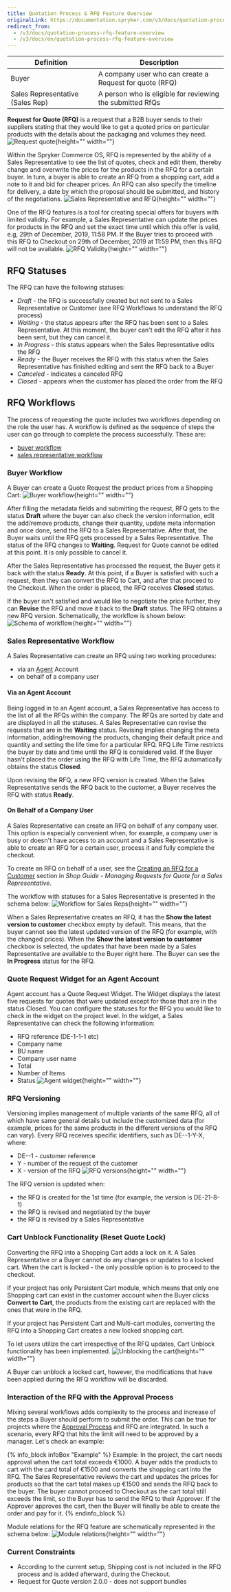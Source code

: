 ```yaml
---
title: Quotation Process & RFQ Feature Overview
originalLink: https://documentation.spryker.com/v3/docs/quotation-process-rfq-feature-overview
redirect_from:
  - /v3/docs/quotation-process-rfq-feature-overview
  - /v3/docs/en/quotation-process-rfq-feature-overview
---
```


<section contenteditable="false" class="infoBox"><div class="content">

| Definition | Description |
| --- | --- |
|Buyer  |A company user who can create a Request for quote (RFQ)  |
|Sales Representative (Sales Rep)  | A person who is eligible for reviewing the submitted RfQs |
</div></section>

**Request for Quote (RFQ)** is a request that a B2B buyer sends to their suppliers stating that they would like to get a quoted price on particular products with the details about the packaging and volumes they need. 
![Request quote](https://spryker.s3.eu-central-1.amazonaws.com/docs/Features/Workflow+&+Process+Management/Quotation+process+and+RFQ/Quotation+Process+&+RFQ+Feature+Overview/request-quote.png){height="" width=""}

Within the Spryker Commerce OS, RFQ is represented by the ability of a Sales Representative to see the list of quotes, check and edit them, thereby change and overwrite the prices for the products in the RFQ for a certain buyer. In turn, a buyer is able to create an RFQ from a shopping cart, add a note to it and bid for cheaper prices. An RFQ can also specify the timeline for delivery, a date by which the proposal should be submitted, and history of the negotiations.
![Sales Representative and RFQ](https://spryker.s3.eu-central-1.amazonaws.com/docs/Features/Workflow+&+Process+Management/Quotation+process+and+RFQ/Quotation+Process+&+RFQ+Feature+Overview/sales-rep-rfq.png){height="" width=""}

One of the RFQ features is a tool for creating special offers for buyers with limited validity. For example, a Sales Representative can update the prices for products in the RFQ and set the exact time until which this offer is valid, e.g, 29th of December, 2019, 11:58 PM. If the Buyer tries to proceed with this RFQ to Checkout on 29th of December, 2019 at 11:59 PM, then this RFQ will not be available.
![RFQ Validity](https://spryker.s3.eu-central-1.amazonaws.com/docs/Features/Workflow+&+Process+Management/Quotation+process+and+RFQ/Quotation+Process+&+RFQ+Feature+Overview/valid-till.png){height="" width=""}

## RFQ Statuses
The RFQ can have the following statuses:

* _Draft_ - the RFQ is successfully created but not sent to a Sales Representative or Customer (see RFQ Workflows to understand the RFQ process)
* _Waiting_ - the status appears after the RFQ has been sent to a Sales Representative. At this moment, the buyer can't edit the RFQ after it has been sent, but they can cancel it. 
* _In Progress_ - this status appears when the Sales Representative edits the RFQ
* _Ready_ - the Buyer receives the RFQ with this status when the Sales Representative has finished editing and sent the RFQ back to a Buyer
* _Canceled_ - indicates a canceled RFQ
* _Closed_ - appears when the customer has placed the order from the RFQ

## RFQ Workflows
The process of requesting the quote includes two workflows depending on the role the user has. A workflow is defined as the sequence of steps the user can go through to complete the process successfully. These are:

* [buyer workflow](https://documentation.spryker.com/v3/docs/quotation-process-rfq-feature-overview-201907#buyer-workflow)
* [sales representative workflow](https://documentation.spryker.com/v3/docs/quotation-process-rfq-feature-overview-201907#sales-representative-workflow)

### Buyer Workflow
A Buyer can create a Quote Request the product prices from a Shopping Cart:
![Buyer workflow](https://spryker.s3.eu-central-1.amazonaws.com/docs/Features/Workflow+&+Process+Management/Quotation+process+and+RFQ/Quotation+Process+&+RFQ+Feature+Overview/buyer-rfq-button.png){height="" width=""}

After filling the metadata fields and submitting the request, RFQ gets to the status **Draft** where the buyer can also check the version information, edit the add/remove products, change their quantity, update meta information and once done, send the RFQ to a Sales Representative. After that, the Buyer waits until the RFQ gets processed by a Sales Representative. The status of the RFQ changes to **Waiting**. Request for Quote cannot be edited at this point. It is only possible to cancel it.

After the Sales Representative has processed the request, the Buyer gets it back with the status **Ready**. At this point, if a Buyer is satisfied with such a request, then they can convert the RFQ to Cart, and after that proceed to the Checkout. When the order is placed, the RFQ receives **Closed** status.

If the buyer isn't satisfied and would like to negotiate the price further, they can **Revise** the RFQ and move it back to the **Draft** status. The RFQ obtains a new RFQ version. Schematically, the workflow is shown below:
![Schema of workflow](https://spryker.s3.eu-central-1.amazonaws.com/docs/Features/Workflow+&+Process+Management/Quotation+process+and+RFQ/Quotation+Process+&+RFQ+Feature+Overview/Buyer+Workflow.png){height="" width=""}

### Sales Representative Workflow
A Sales Representative can create an RFQ using two working procedures:
* via an [Agent](/docs/scos/dev/features/201907.0/company-account-management/agent-assist/agent-assist.html) Account
* on behalf of a company user

#### Via an Agent Account
Being logged in to an Agent account, a Sales Representative has access to the list of all the RFQs within the company. The RFQs are sorted by date and are displayed in all the statuses. A Sales Representative can revise the requests that are in the **Waiting** status. Revising implies changing the meta information, adding/removing the products, changing their default price and quantity and setting the life time for a particular RFQ. RFQ Life Time restricts the buyer by date and time until the RFQ is considered valid. If the Buyer hasn't placed the order using the RFQ with Life Time, the RFQ automatically obtains the status **Closed**.

Upon revising the RFQ, a new RFQ version is created. When the Sales Representative sends the RFQ back to the customer, a Buyer receives the RFQ with status **Ready**.

#### On Behalf of a Company User
A Sales Representative can create an RFQ on behalf of any company user. This option is especially convenient when, for example, a company user is busy or doesn't have access to an account and a Sales Representative is able to create an RFQ for a certain user, process it and fully complete the checkout.

To create an RFQ on behalf of a user, see the [Creating an RFQ for a Customer](https://documentation.spryker.com/v3/docs/managing-rfqs-sales-rep-shop-guide#creating-an-rfq-for-a-customer) section in *Shop Guide - Managing Requests for Quote for a Sales Representative*.

The workflow with statuses for a Sales Representative is presented in the schema below:
![Workflow for Sales Reps](https://spryker.s3.eu-central-1.amazonaws.com/docs/Features/Workflow+&+Process+Management/Quotation+process+and+RFQ/Quotation+Process+&+RFQ+Feature+Overview/sales-rep-workflow.png){height="" width=""}

When a Sales Representative creates an RFQ, it has the **Show the latest version to customer** checkbox empty by default. This means, that the buyer cannot see the latest updated version of the RFQ (for example, with the changed prices). When the **Show the latest version to customer** checkbox is selected, the updates that have been made by a Sales Representative are available to the Buyer right here. The Buyer can see the **In Progress** status for the RFQ.

### Quote Request Widget for an Agent Account
Agent account has a Quote Request Widget. The Widget displays the latest five requests for quotes that were updated except for those that are in the status Closed. You can configure the statuses for the RFQ you would like to check in the widget on the project level. In the widget, a Sales Representative can check the following information:

* RFQ reference (DE-1-1-1 etc)
* Company name
* BU name
* Company user name
* Total
* Number of Items
* Status
![Agent widget](https://spryker.s3.eu-central-1.amazonaws.com/docs/Features/Workflow+&+Process+Management/Quotation+process+and+RFQ/Quotation+Process+&+RFQ+Feature+Overview/agent-widget-rfq.png){height="" width=""}

### RFQ Versioning
Versioning implies management of multiple variants of the same RFQ, all of which have same general details but include the customized data (for example, prices for the same products in the different versions of the RFQ can vary). Every RFQ receives specific identifiers, such as DE--1-Y-X, where: 

* DE--1 - customer reference
* Y - number of the request of the customer
* X - version of the RFQ
![RFQ versions](https://spryker.s3.eu-central-1.amazonaws.com/docs/Features/Workflow+&+Process+Management/Quotation+process+and+RFQ/Quotation+Process+&+RFQ+Feature+Overview/rfq-versions.png){height="" width=""}

The RFQ version is updated when:

* the RFQ is created for the 1st time (for example, the version is DE-21-8-1)
* the RFQ is revised and negotiated by the buyer
* the RFQ is revised by a Sales Representative

### Cart Unblock Functionality (Reset Quote Lock)
Converting the RFQ into a Shopping Cart adds a lock on it. A Sales Representative or a Buyer cannot do any changes or updates to a locked cart. When the cart is locked - the only possible option is to proceed to the checkout.

If your project has only Persistent Cart module, which means that only one Shopping cart can exist in the customer account when the Buyer clicks **Convert to Cart**, the products from the existing cart are replaced with the ones that were in the RFQ.

If your project has Persistent Cart and Multi-cart modules, converting the RFQ into a Shopping Cart creates a new locked shopping cart.

To let users utilize the cart irrespective of the RFQ updates, Cart Unblock functionality has been implemented.
![Unblocking the cart](https://spryker.s3.eu-central-1.amazonaws.com/docs/Features/Workflow+&+Process+Management/Quotation+process+and+RFQ/Quotation+Process+&+RFQ+Feature+Overview/cart-unblock.png){height="" width=""}

A Buyer can unblock a locked cart, however, the modifications that have been applied during the RFQ workflow will be discarded.

### Interaction of the RFQ with the Approval Process
Mixing several workflows adds complexity to the process and increase of the steps a Buyer should perform to submit the order. This can be true for projects where the [Approval Process](https://documentation.spryker.com/v2/docs/approval-process-201903) and RFQ are integrated. In such a scenario, every RFQ that hits the limit will need to be approved by a manager. Let's check an example:

{% info_block infoBox "Example" %}
Example: In the project, the cart needs approval when the cart total exceeds €1000. A buyer adds the products to cart with the card total of €1500 and converts the shopping cart into the RFQ. The Sales Representative reviews the cart and updates the prices for products so that the cart total makes up €1500 and sends the RFQ back to the buyer. The buyer cannot proceed to Checkout as the cart total still exceeds the limit, so the Buyer has to send the RFQ to their Approver. If the Approver approves the cart, then the Buyer will finally be able to create the order and pay for it.
{% endinfo_block %}

Module relations for the RFQ feature are schematically represented in the schema below:
![Module relations](https://spryker.s3.eu-central-1.amazonaws.com/docs/Features/Workflow+&+Process+Management/Quotation+process+and+RFQ/Quotation+Process+&+RFQ+Feature+Overview/request-for-quote-module-diagram.png){height="" width=""}

### Current Constraints

* According to the current setup, Shipping cost is not included in the RFQ process and is added afterward, during the Checkout.
* Request for Quote version 2.0.0 - does not support bundles
